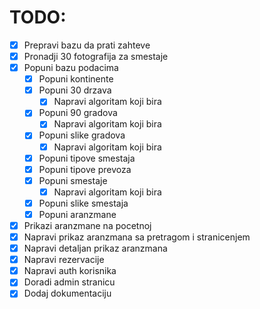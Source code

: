 # TODO:
- [X] Prepravi bazu da prati zahteve
- [X] Pronadji 30 fotografija za smestaje
- [X] Popuni bazu podacima
    - [X] Popuni kontinente
    - [X] Popuni 30 drzava
        - [X] Napravi algoritam koji bira
    - [X] Popuni 90 gradova
        - [X] Napravi algoritam koji bira
    - [X] Popuni slike gradova
        - [X] Napravi algoritam koji bira
    - [X] Popuni tipove smestaja
    - [X] Popuni tipove prevoza
    - [X] Popuni smestaje
        - [X] Napravi algoritam koji bira
    - [X] Popuni slike smestaja
    - [X] Popuni aranzmane
- [X] Prikazi aranzmane na pocetnoj
- [X] Napravi prikaz aranzmana sa pretragom i stranicenjem
- [X] Napravi detaljan prikaz aranzmana
- [X] Napravi rezervacije
- [X] Napravi auth korisnika
- [X] Doradi admin stranicu
- [X] Dodaj dokumentaciju
